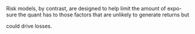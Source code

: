Risk models, by contrast, are designed to help limit the amount of expo-
sure the quant has to those factors that are unlikely to generate returns but

could drive losses.
